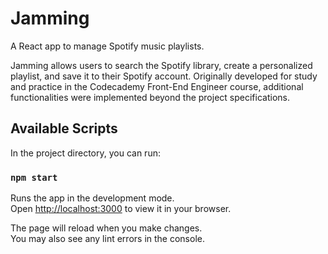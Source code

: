 # Jamming
A React app to manage Spotify music playlists.

Jamming allows users to search the Spotify library, create a personalized playlist, and save it to their Spotify account. Originally developed for study and practice in the Codecademy Front-End Engineer course, additional functionalities were implemented beyond the project specifications.

## Available Scripts

In the project directory, you can run:

### `npm start`

Runs the app in the development mode.\
Open [http://localhost:3000](http://localhost:3000) to view it in your browser.

The page will reload when you make changes.\
You may also see any lint errors in the console.
 
